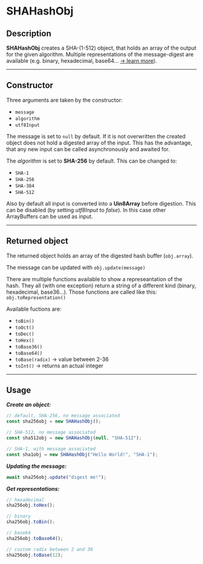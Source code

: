 # SHAHashObj

## Description
__SHAHashObj__ creates a SHA-(1-512) object, that holds an array of the output for the given algorithm.
Multiple representations of the message-digest are available (e.g. binary, hexadecimal, base64... [-> learn more](#Returned-object)).
___

## Constructor
        
Three arguments are taken by the constructor:
* ``message``
* ``algorithm``
* ``utf8Input``

The message is set to ``null`` by default. If it is not overwritten the created object does not hold a digested array of the input. This has the advantage, that any new input can be called asynchronously and awaited for.

The _algorithm_ is set to __SHA-256__ by default. This can be changed to:
* ``SHA-1``
* ``SHA-256``
* ``SHA-384``
* ``SHA-512``


Also by default all input is converted into a __Uin8Array__ before digestion. This can be disabled (by setting _utf8Input_ to _false_). In this case other ArrayBuffers can be used as input.
___

## Returned object

The returned object holds an array of the digested hash buffer (``obj.array``).  

The message can be updated with ``obj.update(message)``

There are multiple functions available to show a represeantation of the hash. They all (with one exception) return a string of a different kind (binary, hexadecimal, base36...). Those functions are called like this: ``obj.toRepresentation()``  

Available fuctions are:
* ``toBin()``
* ``toOct()``
* ``toDec()``
* ``toHex()``
* ``toBase36()``
* ``toBase64()``
* ``toBase(radix)`` -> value between 2-36
* ``toInt()``  -> returns an actual integer

___

## Usage

___Create an object:___
```js
// default, SHA-256, no message associated
const sha256obj = new SHAHashObj();

// SHA-512, no message associated
const sha512obj = new SHAHashObj(null, "SHA-512");

// SHA-1, with message associated
const sha1obj = new SHAHashObj("Hello World!", "SHA-1");

```
___Updating the message:___
```js
await sha256obj.update("digest me!");
```

___Get representations:___
```js
// hexadecimal
sha256obj.toHex();

// binary
sha256obj.toBin();

// base64
sha256obj.toBase64();

// custom radix between 2 and 36
sha256obj.toBase(12);

```

